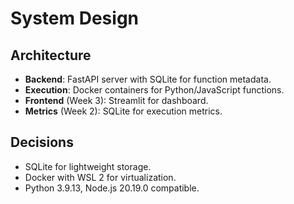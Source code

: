 ﻿# System Design
## Architecture
- **Backend**: FastAPI server with SQLite for function metadata.
- **Execution**: Docker containers for Python/JavaScript functions.
- **Frontend** (Week 3): Streamlit for dashboard.
- **Metrics** (Week 2): SQLite for execution metrics.
## Decisions
- SQLite for lightweight storage.
- Docker with WSL 2 for virtualization.
- Python 3.9.13, Node.js 20.19.0 compatible.
